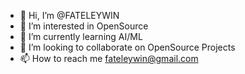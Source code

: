 - 👋 Hi, I’m @FATELEYWIN
- 👀 I’m interested in OpenSource
- 🌱 I’m currently learning AI/ML
- 💞️ I’m looking to collaborate on OpenSource Projects
- 📫 How to reach me fateleywin@gmail.com

<!---
FATELEYWIN/FATELEYWIN is a ✨ special ✨ repository because its `README.md` (this file) appears on your GitHub profile.
You can click the Preview link to take a look at your changes.
--->
